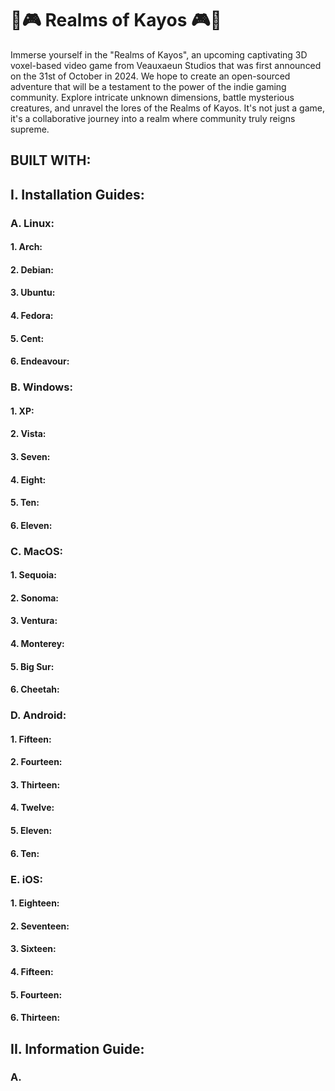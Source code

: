 # 🌌🎮 Realms of Kayos 🎮🌌
Immerse yourself in the "Realms of Kayos", an upcoming captivating 3D voxel-based video game from Veauxaeun Studios that was first announced on the 31st of October in 2024. We hope to create an open-sourced adventure that will be a testament to the power of the indie gaming community. Explore intricate unknown dimensions, battle mysterious creatures, and unravel the lores of the Realms of Kayos. It's not just a game, it's a collaborative journey into a realm where community truly reigns supreme.

## BUILT WITH:


## I. Installation Guides:
###  A. Linux:
####   1. Arch:
####   2. Debian:
####   3. Ubuntu:
####   4. Fedora:
####   5. Cent:
####   6. Endeavour:
###  B. Windows:
####   1. XP:
####   2. Vista:
####   3. Seven:
####   4. Eight:
####   5. Ten:
####   6. Eleven:
###  C. MacOS:
####   1. Sequoia:
####   2. Sonoma:
####   3. Ventura:
####   4. Monterey:
####   5. Big Sur:
####   6. Cheetah:
###  D. Android:
####   1. Fifteen:
####   2. Fourteen:
####   3. Thirteen:
####   4. Twelve:
####   5. Eleven:
####   6. Ten:
###  E. iOS:
####   1. Eighteen:
####   2. Seventeen:
####   3. Sixteen:
####   4. Fifteen:
####   5. Fourteen:
####   6. Thirteen:

## II. Information Guide:
###  A. 

#

